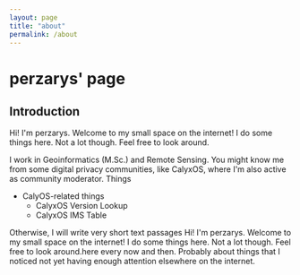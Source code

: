 ```yaml
---
layout: page
title: "about"
permalink: /about
---
```


# perzarys' page

## Introduction
Hi! I'm perzarys. Welcome to my small space on the internet! I do some things here. Not a lot though. Feel free to look around.

I work in Geoinformatics (M.Sc.) and Remote Sensing. You might know me from some digital privacy communities, like CalyxOS, where I'm also active as community moderator.
Things

- CalyOS-related things
    - CalyxOS Version Lookup
    - CalyxOS IMS Table

Otherwise, I will write very short text passages Hi! I'm perzarys. Welcome to my small space on the internet! I do some things here. Not a lot though. Feel free to look around.here every now and then. Probably about things that I noticed not yet having enough attention elsewhere on the internet.